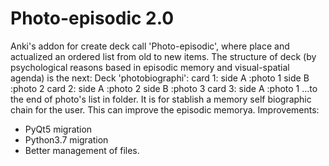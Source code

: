# Photo-episodic 2.0
Anki's addon for create deck call 'Photo-episodic', where place and actualized an ordered list from old to new items. The structure of deck (by psychological reasons based in episodic memory and visual-spatial agenda) is the next: 
Deck 'photobiographi': 
card 1: 
side A :photo 1 
side B :photo 2 
card 2: 
side A :photo 2 
side B :photo 3 
card 3: 
side A :photo 1 
...to the end of photo's list in folder. It is for stablish a memory self biographic chain for the user. This can improve the episodic memorya.
Improvements:
+ PyQt5 migration
+ Python3.7 migration
+ Better management of files.
